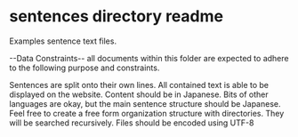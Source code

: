 # sentences directory readme

Examples sentence text files.

--Data Constraints--
all documents within this folder are expected to adhere to the following purpose and constraints.

Sentences are split onto their own lines.
All contained text is able to be displayed on the website.
Content should be in Japanese. Bits of other languages are okay, but the main sentence structure should be Japanese.
Feel free to create a free form organization structure with directories. They will be searched recursively.
Files should be encoded using UTF-8
